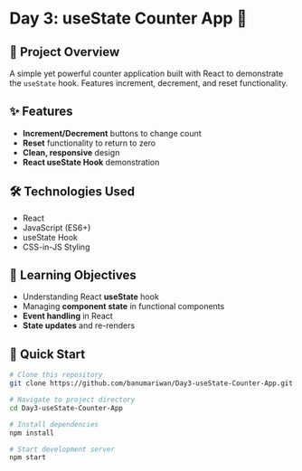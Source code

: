 # Day 3: useState Counter App 🎯

## 🚀 Project Overview
A simple yet powerful counter application built with React to demonstrate the `useState` hook. Features increment, decrement, and reset functionality.

## ✨ Features
- **Increment/Decrement** buttons to change count
- **Reset** functionality to return to zero
- **Clean, responsive** design
- **React useState Hook** demonstration

## 🛠️ Technologies Used
- React
- JavaScript (ES6+)
- useState Hook
- CSS-in-JS Styling

## 🎯 Learning Objectives
- Understanding React **useState** hook
- Managing **component state** in functional components
- **Event handling** in React
- **State updates** and re-renders

## 🚀 Quick Start
```bash
# Clone this repository
git clone https://github.com/banumariwan/Day3-useState-Counter-App.git

# Navigate to project directory
cd Day3-useState-Counter-App

# Install dependencies
npm install

# Start development server
npm start
